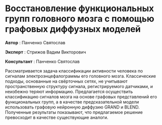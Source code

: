 # Восстановление функциональных групп головного мозга с помощью графовых диффузных моделей
**Автор** : Панченко Святослав 


**Эксперт** : Стрижов Вадим Викторович


**Консультант** : Панченко Святослав

Рассматривается задача классификации активности человека по сигналам электроэнцефалограммы его головного мозга. Классические подходы, основанные на свёрточных сетях, не учитывают пространственную структуру сигнала, регистрируемого датчиками, и неизбежно теряют информацию. Предлагается осуществить классификацию сигналов мозга на основе графовых представлений его функциональных групп, а в качестве предсказательной модели использовать графовую нейронную диффузию GRAND и BLEND. Полученные результаты показывают, что предлагаемое решение превосходит в качестве существующие аналоги.
